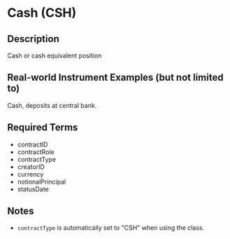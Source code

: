 # Cash (CSH)

## Description
Cash or cash equivalent position

## Real-world Instrument Examples (but not limited to)
Cash, deposits at central bank.

## Required Terms
- contractID
- contractRole
- contractType
- creatorID
- currency
- notionalPrincipal
- statusDate

## Notes
- `contractType` is automatically set to "CSH" when using the class.
